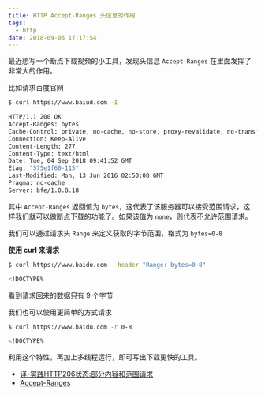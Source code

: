 ```yaml
---
title: HTTP Accept-Ranges 头信息的作用
tags:
  - http
date: 2018-09-05 17:17:54
---
```



最近想写一个断点下载视频的小工具，发现头信息 `Accept-Ranges` 在里面发挥了非常大的作用。

<!-- more --><!-- toc -->

比如请求百度官网

```bash
$ curl https://www.baiud.com -I

HTTP/1.1 200 OK
Accept-Ranges: bytes
Cache-Control: private, no-cache, no-store, proxy-revalidate, no-transform
Connection: Keep-Alive
Content-Length: 277
Content-Type: text/html
Date: Tue, 04 Sep 2018 09:41:52 GMT
Etag: "575e1f60-115"
Last-Modified: Mon, 13 Jun 2016 02:50:08 GMT
Pragma: no-cache
Server: bfe/1.0.8.18
```

其中 `Accept-Ranges` 返回值为 `bytes`，这代表了该服务器可以接受范围请求，这样我们就可以做断点下载的功能了。如果该值为 `none`，则代表不允许范围请求。

我们可以通过请求头 `Range` 来定义获取的字节范围，格式为 `bytes=0-8`

**使用 curl 来请求**

```bash
$ curl https://www.baidu.com --header "Range: bytes=0-8"

<!DOCTYPE%
```

看到请求回来的数据只有 9 个字节

我们也可以使用更简单的方式请求

```bash
$ curl https://www.baidu.com -r 0-8

<!DOCTYPE%
```

利用这个特性，再加上多线程运行，即可写出下载更快的工具。

- [译-实践HTTP206状态:部分内容和范围请求](http://www.cnblogs.com/ziyunfei/archive/2012/11/18/2775499.html)
- [Accept-Ranges](https://cloud.tencent.com/developer/section/1189892)
